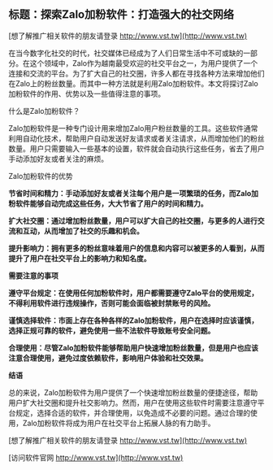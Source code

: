 ## **标题：探索Zalo加粉软件：打造强大的社交网络**

[想了解推广相关软件的朋友请登录 http://www.vst.tw](http://www.vst.tw)

在当今数字化社交的时代，社交媒体已经成为了人们日常生活中不可或缺的一部分。在这个领域中，Zalo作为越南最受欢迎的社交平台之一，为用户提供了一个连接和交流的平台。为了扩大自己的社交圈，许多人都在寻找各种方法来增加他们在Zalo上的粉丝数量。而其中一种方法就是利用Zalo加粉软件。本文将探讨Zalo加粉软件的作用、优势以及一些值得注意的事项。

什么是Zalo加粉软件？

Zalo加粉软件是一种专门设计用来增加Zalo用户粉丝数量的工具。这些软件通常利用自动化技术，帮助用户自动发送好友请求或者关注请求，从而增加他们的粉丝数量。用户只需要输入一些基本的设置，软件就会自动执行这些任务，省去了用户手动添加好友或者关注的麻烦。

Zalo加粉软件的优势

**节省时间和精力：手动添加好友或者关注每个用户是一项繁琐的任务，而Zalo加粉软件能够自动完成这些任务，大大节省了用户的时间和精力。**

**扩大社交圈：通过增加粉丝数量，用户可以扩大自己的社交圈，与更多的人进行交流和互动，从而增加了社交的乐趣和机会。**

**提升影响力：拥有更多的粉丝意味着用户的信息和内容可以被更多的人看到，从而提升了用户在社交平台上的影响力和知名度。**

**需要注意的事项**

**遵守平台规定：在使用任何加粉软件时，用户都需要遵守Zalo平台的使用规定，不得利用软件进行违规操作，否则可能会面临被封禁账号的风险。**

**谨慎选择软件：市面上存在各种各样的Zalo加粉软件，用户在选择时应该谨慎，选择正规可靠的软件，避免使用一些不法软件导致账号安全问题。**

**合理使用：尽管Zalo加粉软件能够帮助用户快速增加粉丝数量，但是用户也应该注意合理使用，避免过度依赖软件，影响用户体验和社交效果。**

**结语**

总的来说，Zalo加粉软件为用户提供了一个快速增加粉丝数量的便捷途径，帮助用户扩大社交圈和提升社交影响力。然而，用户在使用这些软件时需要注意遵守平台规定，选择合适的软件，并合理使用，以免造成不必要的问题。通过合理的使用，Zalo加粉软件将成为用户在社交平台上拓展人脉的有力助手。

[想了解推广相关软件的朋友请登录 http://www.vst.tw](http://www.vst.tw)


[访问软件官网 http://www.vst.tw](http://www.vst.tw)
